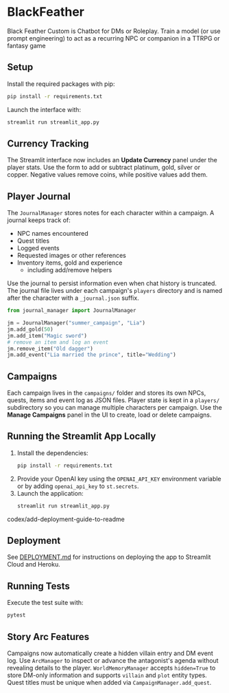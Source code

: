 # BlackFeather
Black Feather Custom is Chatbot for DMs or Roleplay. Train a model (or use prompt engineering) to act as a recurring NPC or companion in a TTRPG or fantasy game

## Setup

Install the required packages with pip:

```bash
pip install -r requirements.txt
```

Launch the interface with:

```bash
streamlit run streamlit_app.py
```

## Currency Tracking

The Streamlit interface now includes an **Update Currency** panel under the
player stats. Use the form to add or subtract platinum, gold, silver or copper.
Negative values remove coins, while positive values add them.

## Player Journal

The `JournalManager` stores notes for each character within a campaign. A journal keeps track of:

- NPC names encountered
- Quest titles
- Logged events
- Requested images or other references
- Inventory items, gold and experience
  - including add/remove helpers

Use the journal to persist information even when chat history is truncated. The
journal file lives under each campaign's `players` directory and is named after
the character with a `_journal.json` suffix.

```python
from journal_manager import JournalManager

jm = JournalManager("summer_campaign", "Lia")
jm.add_gold(50)
jm.add_item("Magic sword")
# remove an item and log an event
jm.remove_item("Old dagger")
jm.add_event("Lia married the prince", title="Wedding")
```

## Campaigns

Each campaign lives in the `campaigns/` folder and stores its own NPCs, quests, items and event log as JSON files. Player state is kept in a `players/` subdirectory so you can manage multiple characters per campaign. Use the **Manage Campaigns** panel in the UI to create, load or delete campaigns.

## Running the Streamlit App Locally

1. Install the dependencies:
   ```bash
   pip install -r requirements.txt
   ```
2. Provide your OpenAI key using the `OPENAI_API_KEY` environment variable or by adding `openai_api_key` to `st.secrets`.
3. Launch the application:
   ```bash
   streamlit run streamlit_app.py
   ```

codex/add-deployment-guide-to-readme
## Deployment

See [DEPLOYMENT.md](DEPLOYMENT.md) for instructions on deploying the app to Streamlit Cloud and Heroku.


## Running Tests

Execute the test suite with:

```bash
pytest
```

## Story Arc Features

Campaigns now automatically create a hidden villain entry and DM event log. Use
``ArcManager`` to inspect or advance the antagonist's agenda without revealing
details to the player. ``WorldMemoryManager`` accepts ``hidden=True`` to store
DM-only information and supports ``villain`` and ``plot`` entity types. Quest
titles must be unique when added via ``CampaignManager.add_quest``.
